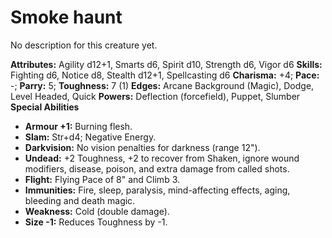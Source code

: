 # Smoke haunt

No description for this creature yet.

**Attributes:** Agility d12+1, Smarts d6, Spirit d10, Strength d6, Vigor
d6
**Skills:** Fighting d6, Notice d8, Stealth d12+1, Spellcasting d6
**Charisma:** +4; **Pace:** -; **Parry:** 5; **Toughness:** 7 (1)
**Edges:** Arcane Background (Magic), Dodge, Level Headed, Quick
**Powers:** Deflection (forcefield), Puppet, Slumber
**Special Abilities**

- **Armour +1:** Burning flesh.
- **Slam:** Str+d4; Negative Energy.
- **Darkvision:** No vision penalties for darkness (range 12").
- **Undead:** +2 Toughness, +2 to recover from Shaken, ignore wound
modifiers, disease, poison, and extra damage from called shots.
- **Flight:** Flying Pace of 8" and Climb 3.
- **Immunities:** Fire, sleep, paralysis, mind-affecting effects, aging,
bleeding and death magic.
- **Weakness:** Cold (double damage).
- **Size -1:** Reduces Toughness by -1.
